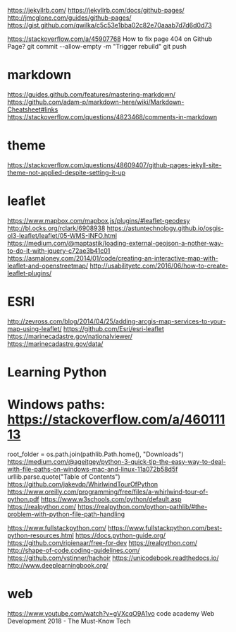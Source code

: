 https://jekyllrb.com/
https://jekyllrb.com/docs/github-pages/
http://jmcglone.com/guides/github-pages/
https://gist.github.com/qwilka/c5c53e1bba02c82e70aaab7d7d6d0d73


https://stackoverflow.com/a/45907768  How to fix page 404 on Github Page?
git commit --allow-empty -m "Trigger rebuild"
git push


markdown
========
https://guides.github.com/features/mastering-markdown/
https://github.com/adam-p/markdown-here/wiki/Markdown-Cheatsheet#links
https://stackoverflow.com/questions/4823468/comments-in-markdown


theme
=====
https://stackoverflow.com/questions/48609407/github-pages-jekyll-site-theme-not-applied-despite-setting-it-up


leaflet
=======
https://www.mapbox.com/mapbox.js/plugins/#leaflet-geodesy
http://bl.ocks.org/rclark/6908938
https://astuntechnology.github.io/osgis-ol3-leaflet/leaflet/05-WMS-INFO.html
https://medium.com/@maptastik/loading-external-geojson-a-nother-way-to-do-it-with-jquery-c72ae3b41c01
https://asmaloney.com/2014/01/code/creating-an-interactive-map-with-leaflet-and-openstreetmap/
http://usabilityetc.com/2016/06/how-to-create-leaflet-plugins/


ESRI
====
http://zevross.com/blog/2014/04/25/adding-arcgis-map-services-to-your-map-using-leaflet/
https://github.com/Esri/esri-leaflet
https://marinecadastre.gov/nationalviewer/
https://marinecadastre.gov/data/

Learning Python 
======
# Windows paths: https://stackoverflow.com/a/46011113
root_folder = os.path.join(pathlib.Path.home(), "Downloads")
https://medium.com/@ageitgey/python-3-quick-tip-the-easy-way-to-deal-with-file-paths-on-windows-mac-and-linux-11a072b58d5f
urllib.parse.quote("Table of Contents")
https://github.com/jakevdp/WhirlwindTourOfPython
https://www.oreilly.com/programming/free/files/a-whirlwind-tour-of-python.pdf
https://www.w3schools.com/python/default.asp
https://realpython.com/
https://realpython.com/python-pathlib/#the-problem-with-python-file-path-handling

https://www.fullstackpython.com/
https://www.fullstackpython.com/best-python-resources.html
https://docs.python-guide.org/
https://github.com/ripienaar/free-for-dev
https://realpython.com/
http://shape-of-code.coding-guidelines.com/
https://github.com/vstinner/hachoir
https://unicodebook.readthedocs.io/
http://www.deeplearningbook.org/


web
===
https://www.youtube.com/watch?v=gVXcqO9A1vo code academy Web Development 2018 - The Must-Know Tech